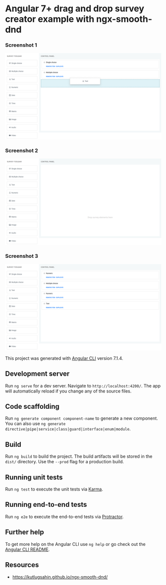 # Angular 7+ drag and drop survey creator example with ngx-smooth-dnd

### Screenshot 1
![Alt text](samples/angular-dnd-survey-creator-1.png?raw=true "Drag and drop survey creator 1")
### Screenshot 2
![Alt text](samples/angular-dnd-survey-creator-2.png?raw=true "Drag and drop survey creator 2")
### Screenshot 3
![Alt text](samples/angular-dnd-survey-creator-3.png?raw=true "Drag and drop survey creator 3")

This project was generated with [Angular CLI](https://github.com/angular/angular-cli) version 7.1.4.

## Development server

Run `ng serve` for a dev server. Navigate to `http://localhost:4200/`. The app will automatically reload if you change any of the source files.

## Code scaffolding

Run `ng generate component component-name` to generate a new component. You can also use `ng generate directive|pipe|service|class|guard|interface|enum|module`.

## Build

Run `ng build` to build the project. The build artifacts will be stored in the `dist/` directory. Use the `--prod` flag for a production build.

## Running unit tests

Run `ng test` to execute the unit tests via [Karma](https://karma-runner.github.io).

## Running end-to-end tests

Run `ng e2e` to execute the end-to-end tests via [Protractor](http://www.protractortest.org/).

## Further help

To get more help on the Angular CLI use `ng help` or go check out the [Angular CLI README](https://github.com/angular/angular-cli/blob/master/README.md).

## Resources
- https://kutlugsahin.github.io/ngx-smooth-dnd/
